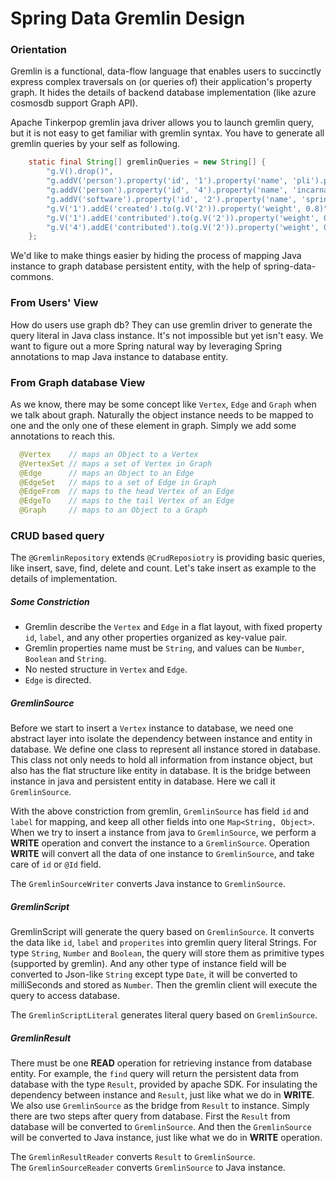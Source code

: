 # Spring Data Gremlin Design

### Orientation

Gremlin is a functional, data-flow language that enables users to succinctly express complex 
traversals on (or queries of) their application's property graph. It hides the details of backend
database implementation (like azure cosmosdb support Graph API).

Apache Tinkerpop gremlin java driver allows you to launch gremlin query, but it is not easy to
get familiar with gremlin syntax. You have to generate all gremlin queries by your self as following.

```java
    static final String[] gremlinQueries = new String[] {
        "g.V().drop()",
        "g.addV('person').property('id', '1').property('name', 'pli').property('age', 31)",
        "g.addV('person').property('id', '4').property('name', 'incarnation').property('age', 27)",
        "g.addV('software').property('id', '2').property('name', 'spring-boot-sample').property('lang', 'java')",
        "g.V('1').addE('created').to(g.V('2')).property('weight', 0.8)",
        "g.V('1').addE('contributed').to(g.V('2')).property('weight', 0.1)",
        "g.V('4').addE('contributed').to(g.V('2')).property('weight', 0.4)"
    };
```

We'd like to make things easier by hiding the process of mapping Java instance to graph database
persistent entity, with the help of spring-data-commons.

### From Users' View
How do users use graph db? They can use gremlin driver to generate the query literal in Java class instance.
It's not impossible but yet isn't easy. We want to figure out a more Spring natural way by leveraging
Spring annotations to map Java instance to database entity.

### From Graph database View
As we know, there may be some concept like `Vertex`, `Edge` and `Graph` when we talk about 
graph. Naturally the object instance needs to be mapped to one and the only one of these
element in graph. Simply we add some annotations to reach this.

```java
  @Vertex    // maps an Object to a Vertex
  @VertexSet // maps a set of Vertex in Graph
  @Edge      // maps an Object to an Edge
  @EdgeSet   // maps to a set of Edge in Graph
  @EdgeFrom  // maps to the head Vertex of an Edge
  @EdgeTo    // maps to the tail Vertex of an Edge
  @Graph     // maps to an Object to a Graph
```

### CRUD based query
The `@GremlinRepository` extends `@CrudReposiotry` is providing basic queries, like insert,
save, find, delete and count. Let's take insert as example to the details of implementation.

##### Some Constriction
* Gremlin describe the `Vertex` and `Edge` in a flat layout, with fixed property `id`, `label`,
and any other properties organized as key-value pair.
* Gremlin properties name must be `String`, and values can be `Number`, `Boolean` and `String`.
* No nested structure in `Vertex` and `Edge`.
* `Edge` is directed.

##### GremlinSource
Before we start to insert a `Vertex` instance to database, we need one abstract layer into
isolate the dependency between instance and entity in database. We define one class to
represent all instance stored in database. This class not only needs to hold all information from
instance object, but also has the flat structure like entity in database. It is the bridge between
instance in java and persistent entity in database. Here we call it `GremlinSource`.

With the above constriction from gremlin, `GremlinSource` has field `id` and `label` for mapping,
and keep all other fields into one `Map<String, Object>`. When we try to insert a instance from
java to `GremlinSource`, we perform a **WRITE** operation and convert the instance to a `GremlinSource`.
Operation **WRITE** will convert all the data of one instance to `GremlinSource`, and take care of 
`id` or `@Id` field.

The `GremlinSourceWriter` converts Java instance to `GremlinSource`.

##### GremlinScript
GremlinScript will generate the query based on `GremlinSource`. It converts the data like
`id`, `label` and `properites` into gremlin query literal Strings. For type `String`, `Number`
and `Boolean`, the query will store them as primitive types (supported by gremlin). And any
other type of instance field will be converted to Json-like `String` except type `Date`, it will
be converted to milliSeconds and stored as `Number`. Then the gremlin client will execute the query
to access database.

The `GremlinScriptLiteral` generates literal query based on `GremlinSource`.

##### GremlinResult
There must be one **READ** operation for retrieving instance from database entity. For example,
the `find` query will return the persistent data from database with the type `Result`, provided
by apache SDK. For insulating the dependency between instance and `Result`, just like what we do
in **WRITE**. We also use `GremlinSource` as the bridge from `Result` to instance. Simply there
are two steps after query from database. First the `Result` from database will be converted to
`GremlinSource`. And then the `GremlinSource` will be converted to Java instance, just like what
we do in **WRITE** operation.

The `GremlinResultReader` converts `Result` to `GremlinSource`.   
The `GremlinSourceReader` converts `GremlinSource` to Java instance.

